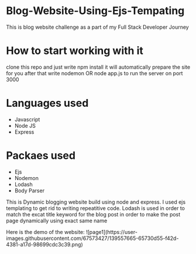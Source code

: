 # Blog-Website-Using-Ejs-Tempating
This is blog website challenge as a part of my Full Stack Developer Journey

<h1>How to start working with it</h1>
clone this repo and just write npm install it will automatically prepare the site for you after that write nodemon OR node app.js to run the server on port 3000

<h1>Languages used</h1>
<ul>
<li>Javascript</li>
<li>Node JS</li>
<li>Express</li>
</ul>

<h1>Packaes used</h1>
<ul>
<li>Ejs</li>
<li>Nodemon</li>
<li>Lodash</li>
<li>Body Parser</li>
</ul>

<p>
This is Dynamic blogging website build using node and express. I used ejs templating to get rid to writing repeatitive code. Lodash is used in order to match the excat title keyword for the blog post in order to make the post page dynamically using exact same name
</p>
Here is the demo of the website:
![page1](https://user-images.githubusercontent.com/67573427/139557665-65730d55-f42d-4381-a17d-98699cdc3c39.png)
